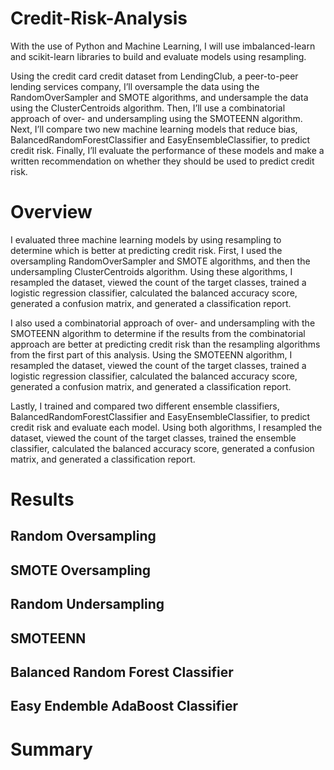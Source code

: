 # Credit-Risk-Analysis
With the use of Python and Machine Learning, I will use imbalanced-learn and scikit-learn libraries to build and evaluate models using resampling. 

Using the credit card credit dataset from LendingClub, a peer-to-peer lending services company, I’ll oversample the data using the RandomOverSampler and SMOTE algorithms, and undersample the data using the ClusterCentroids algorithm. Then, I’ll use a combinatorial approach of over- and undersampling using the SMOTEENN algorithm. Next, I’ll compare two new machine learning models that reduce bias, BalancedRandomForestClassifier and EasyEnsembleClassifier, to predict credit risk. Finally, I’ll evaluate the performance of these models and make a written recommendation on whether they should be used to predict credit risk.

# Overview
I evaluated three machine learning models by using resampling to determine which is better at predicting credit risk. First, I used the oversampling RandomOverSampler and SMOTE algorithms, and then the undersampling ClusterCentroids algorithm. Using these algorithms, I resampled the dataset, viewed the count of the target classes, trained a logistic regression classifier, calculated the balanced accuracy score, generated a confusion matrix, and generated a classification report.

I also used a combinatorial approach of over- and undersampling with the SMOTEENN algorithm to determine if the results from the combinatorial approach are better at predicting credit risk than the resampling algorithms from the first part of this analysis. Using the SMOTEENN algorithm, I resampled the dataset, viewed the count of the target classes, trained a logistic regression classifier, calculated the balanced accuracy score, generated a confusion matrix, and generated a classification report.

Lastly, I trained and compared two different ensemble classifiers, BalancedRandomForestClassifier and EasyEnsembleClassifier, to predict credit risk and evaluate each model. Using both algorithms, I resampled the dataset, viewed the count of the target classes, trained the ensemble classifier, calculated the balanced accuracy score, generated a confusion matrix, and generated a classification report.

# Results 

## Random Oversampling

## SMOTE Oversampling

## Random Undersampling

## SMOTEENN 

## Balanced Random Forest Classifier

## Easy Endemble AdaBoost Classifier

# Summary
